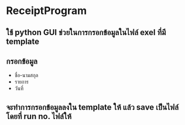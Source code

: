 # ReceiptProgram
## ใช้ python GUI ช่วยในการกรอกข้อมูลในไฟล์ exel ที่มี template
## กรอกข้อมูล
* ชื่อ-นามสกุล
* รายการ
* วันที่

## จะทำการกรอกข้อมูลลงใน template ให้ แล้ว save เป็นไฟล์โดยที่ run no. ไฟล์ให้